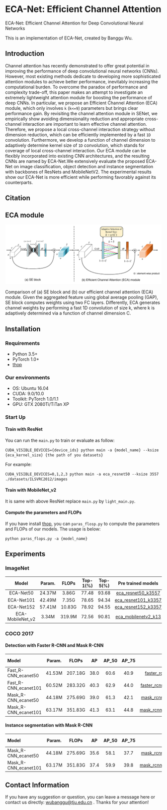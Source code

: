 # ECA-Net: Efficient Channel Attention

ECA-Net: Efficient Channel Attention for Deep Convolutional Neural Networks

This is an implementation of ECA-Net, created by Banggu Wu.

## Introduction
Channel attention has recently demonstrated to offer great potential in improving the performance of deep convolutional neural networks (CNNs). However, most existing methods dedicate to developing more sophisticated attention modules to achieve better performance, inevitably increasing the computational burden. To overcome the paradox of performance and complexity trade-off, this paper makes an attempt to investigate an extremely lightweight attention module for boosting the performance of deep CNNs. In particular, we propose an Efficient Channel Attention (ECA) module, which only involves `k` (`k<=9`) parameters but brings clear performance gain. By revisiting the channel attention module in SENet, we empirically show avoiding dimensionality reduction and appropriate cross-channel interaction are important to learn effective channel attention. Therefore, we propose a local cross-channel interaction strategy without dimension reduction, which can be efficiently implemented by a fast `1D` convolution. Furthermore, we develop a function of channel dimension to adaptively determine kernel size of `1D` convolution, which stands for coverage of local cross-channel interaction. Our ECA module can be flexibly incorporated into existing CNN architectures, and the resulting CNNs are named by ECA-Net.We extensively evaluate the proposed ECA-Net on image classification, object detection and instance segmentation with backbones of ResNets and MobileNetV2. The experimental results show our ECA-Net is more efficient while performing favorably against its counterparts.

## Citation

## ECA module

![ECA_module](figures/eca_module.jpg)

Comparison of (a) SE block and (b) our efficient channel attention (ECA) module. Given the aggregated feature using global average pooling (GAP), SE block computes weights using two FC layers. Differently, ECA generates channel weights by performing a fast 1D convolution of size k, where k is adaptively determined via a function of channel dimension C.

## Installation

### Requirements

- Python 3.5+
- PyTorch 1.0+
- [thop](https://github.com/Lyken17/pytorch-OpCounter)

### Our environments

- OS: Ubuntu 16.04
- CUDA: 9.0/10.0
- Toolkit: PyTorch 1.0/1.1
- GPU: GTX 2080Ti/TiTan XP

### Start Up

#### Train with ResNet

You can run the `main.py` to train or evaluate as follow:

```
CUDA_VISIBLE_DEVICES={device_ids} python main -a {model_name} --ksize {eca_kernel_size} {the path of you datasets}
```
For example:
```
CUDA_VISIBLE_DEVICES=0,1,2,3 python main -a eca_resnet50 --ksize 3557 ./datasets/ILSVRC2012/images
```

#### Train with MobileNet_v2
It is same with above ResNet replace `main.py` by `light_main.py`.

#### Compute the parameters and FLOPs
If you have install [thop](https://github.com/Lyken17/pytorch-OpCounter), you can `paras_flosp.py` to compute the parameters and FLOPs of our models. The usage is below:
```
python paras_flops.py -a {model_name}
```

## Experiments

### ImageNet
|Model|Param.|FLOPs|Top-1(%)|Top-5(%)|Pre trained models|Extract code|
|:---:|:----:|:---:|:------:|:------:|:----------------:|:----------:|
|ECA-Net50|24.37M|3.86G|77.48|93.68|[eca_resnet50_k3557](https://pan.baidu.com/s/1pcn6ZfZUAYKycZ6FMr4F2Q)|7qo9|
|ECA-Net101|42.49M|7.35G|78.65|94.34|[eca_resnet101_k3357](https://pan.baidu.com/s/1Cx8dt5RrQlf-Q6BZ82QSDg)|mvg2|
|ECA-Net152|57.41M|10.83G|78.92|94.55|[eca_resnet152_k3357](https://pan.baidu.com/s/1H2rbU1ngMOLU6y4R753r-Q)|ysh9|
|ECA-MobileNet_v2|3.34M|319.9M|72.56|90.81|[eca_mobilenetv2_k13](https://pan.baidu.com/s/143B03YTGE2ogkPoCj3IorQ)|atpt|

### COCO 2017

#### Detection with Faster R-CNN and Mask R-CNN
|Model|Param.|FLOPs|AP|AP_50|AP_75|Pre trained models|Extract code|
|:----|:----:|:---:|:--:|:-------:|:-------:|:----------------:|:----------:|
|Fast_R-CNN_ecanet50|41.53M|207.18G|38.0|60.6|40.9|[faster_rcnn_ecanet50_k5_bs8_lr0.01](https://pan.baidu.com/s/1DCkaCcpaNOR_-c1SJWf0KQ)|pmq9|
|Fast_R-CNN_ecanet101|60.52M|283.32G|40.3|62.9|44.0|[faster_rcnn_ecanet101_3357_bs8_lr0.01](https://pan.baidu.com/s/1wZ61wcelA943DRDHWgh2Kg)|yk8o|
|Mask_R-CNN_ecanet50|44.18M|275.69G|39.0|61.3|42.1|[mask_rcnn_ecanet50_k3377_bs8_lr0.01](https://pan.baidu.com/s/1r9PGazbGKj953HdNx0z0Ag)|gbx2|
|Mask_R-CNN_ecanet101|63.17M|351.83G|41.3|63.1|44.8|[mask_rcnn_ecanet101_k3357_bs8_lr0.01](https://pan.baidu.com/s/1WeFJa4NyHDh_knTtpzlUZQ)|wywx|

#### Instance segmentation with Mask R-CNN
|Model|Param.|FLOPs|AP|AP_50|AP_75|Pre trained models|Extract code|
|:----|:----:|:---:|:--:|:-------:|:-------:|:----------------:|:----------:|
|Mask_R-CNN_ecanet50|44.18M|275.69G|35.6|58.1|37.7|[mask_rcnn_ecanet50_k3377_bs8_lr0.01](https://pan.baidu.com/s/1r9PGazbGKj953HdNx0z0Ag)|gbx2|
|Mask_R-CNN_ecanet101|63.17M|351.83G|37.4|59.9|39.8|[mask_rcnn_ecanet101_k3357_bs8_lr0.01](https://pan.baidu.com/s/1WeFJa4NyHDh_knTtpzlUZQ)|wywx|

## Contact Information

If you have any suggestion or question, you can leave a message here or contact us directly: wubanggu@tju.edu.cn . Thanks for your attention!
